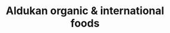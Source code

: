 ---
title: "Aldukan organic & international foods"
url: /brighton/aldukan-organic-and-international-foods/
shop: supermarket
---